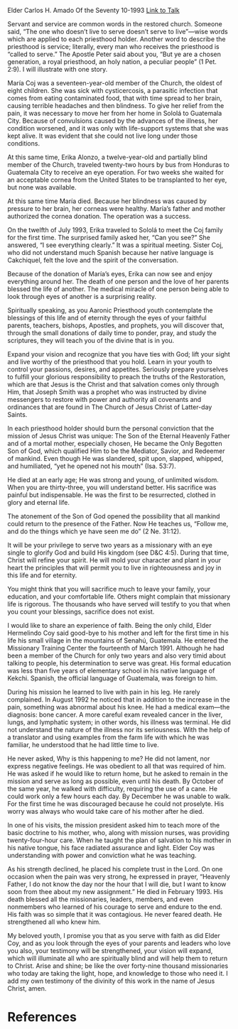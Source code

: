 Elder Carlos H. Amado
Of the Seventy
10-1993
[Link to Talk](https://www.churchofjesuschrist.org/study/general-conference/1993/10/an-eternal-vision?lang=eng)

Servant and service are common words in the restored church. Someone said, “The one who doesn’t live to serve doesn’t serve to live”—wise words which are applied to each priesthood holder. Another word to describe the priesthood is service; literally, every man who receives the priesthood is “called to serve.” The Apostle Peter said about you, “But ye are a chosen generation, a royal priesthood, an holy nation, a peculiar people” (1 Pet. 2:9). I will illustrate with one story.

María Coj was a seventeen-year-old member of the Church, the oldest of eight children. She was sick with cysticercosis, a parasitic infection that comes from eating contaminated food, that with time spread to her brain, causing terrible headaches and then blindness. To give her relief from the pain, it was necessary to move her from her home in Sololá to Guatemala City. Because of convulsions caused by the advances of the illness, her condition worsened, and it was only with life-support systems that she was kept alive. It was evident that she could not live long under those conditions.

At this same time, Erika Alonzo, a twelve-year-old and partially blind member of the Church, traveled twenty-two hours by bus from Honduras to Guatemala City to receive an eye operation. For two weeks she waited for an acceptable cornea from the United States to be transplanted to her eye, but none was available.

At this same time María died. Because her blindness was caused by pressure to her brain, her corneas were healthy. María’s father and mother authorized the cornea donation. The operation was a success.

On the twelfth of July 1993, Erika traveled to Sololá to meet the Coj family for the first time. The surprised family asked her, “Can you see?” She answered, “I see everything clearly.” It was a spiritual meeting. Sister Coj, who did not understand much Spanish because her native language is Cakchiquel, felt the love and the spirit of the conversation.

Because of the donation of María’s eyes, Erika can now see and enjoy everything around her. The death of one person and the love of her parents blessed the life of another. The medical miracle of one person being able to look through eyes of another is a surprising reality.

Spiritually speaking, as you Aaronic Priesthood youth contemplate the blessings of this life and of eternity through the eyes of your faithful parents, teachers, bishops, Apostles, and prophets, you will discover that, through the small donations of daily time to ponder, pray, and study the scriptures, they will teach you of the divine that is in you.

Expand your vision and recognize that you have ties with God; lift your sight and live worthy of the priesthood that you hold. Learn in your youth to control your passions, desires, and appetites. Seriously prepare yourselves to fulfill your glorious responsibility to preach the truths of the Restoration, which are that Jesus is the Christ and that salvation comes only through Him, that Joseph Smith was a prophet who was instructed by divine messengers to restore with power and authority all covenants and ordinances that are found in The Church of Jesus Christ of Latter-day Saints.

In each priesthood holder should burn the personal conviction that the mission of Jesus Christ was unique: The Son of the Eternal Heavenly Father and of a mortal mother, especially chosen, He became the Only Begotten Son of God, which qualified Him to be the Mediator, Savior, and Redeemer of mankind. Even though He was slandered, spit upon, slapped, whipped, and humiliated, “yet he opened not his mouth” (Isa. 53:7).

He died at an early age; He was strong and young, of unlimited wisdom. When you are thirty-three, you will understand better. His sacrifice was painful but indispensable. He was the first to be resurrected, clothed in glory and eternal life.

The atonement of the Son of God opened the possibility that all mankind could return to the presence of the Father. Now He teaches us, “Follow me, and do the things which ye have seen me do” (2 Ne. 31:12).

It will be your privilege to serve two years as a missionary with an eye single to glorify God and build His kingdom (see D&C 4:5). During that time, Christ will refine your spirit. He will mold your character and plant in your heart the principles that will permit you to live in righteousness and joy in this life and for eternity.

You might think that you will sacrifice much to leave your family, your education, and your comfortable life. Others might complain that missionary life is rigorous. The thousands who have served will testify to you that when you count your blessings, sacrifice does not exist.

I would like to share an experience of faith. Being the only child, Elder Hermelindo Coy said good-bye to his mother and left for the first time in his life his small village in the mountains of Senahú, Guatemala. He entered the Missionary Training Center the fourteenth of March 1991. Although he had been a member of the Church for only two years and also very timid about talking to people, his determination to serve was great. His formal education was less than five years of elementary school in his native language of Kekchi. Spanish, the official language of Guatemala, was foreign to him.

During his mission he learned to live with pain in his leg. He rarely complained. In August 1992 he noticed that in addition to the increase in the pain, something was abnormal about his knee. He had a medical exam—the diagnosis: bone cancer. A more careful exam revealed cancer in the liver, lungs, and lymphatic system; in other words, his illness was terminal. He did not understand the nature of the illness nor its seriousness. With the help of a translator and using examples from the farm life with which he was familiar, he understood that he had little time to live.

He never asked, Why is this happening to me? He did not lament, nor express negative feelings. He was obedient to all that was required of him. He was asked if he would like to return home, but he asked to remain in the mission and serve as long as possible, even until his death. By October of the same year, he walked with difficulty, requiring the use of a cane. He could work only a few hours each day. By December he was unable to walk. For the first time he was discouraged because he could not proselyte. His worry was always who would take care of his mother after he died.

In one of his visits, the mission president asked him to teach more of the basic doctrine to his mother, who, along with mission nurses, was providing twenty-four-hour care. When he taught the plan of salvation to his mother in his native tongue, his face radiated assurance and light. Elder Coy was understanding with power and conviction what he was teaching.

As his strength declined, he placed his complete trust in the Lord. On one occasion when the pain was very strong, he expressed in prayer, “Heavenly Father, I do not know the day nor the hour that I will die, but I want to know soon from thee about my new assignment.” He died in February 1993. His death blessed all the missionaries, leaders, members, and even nonmembers who learned of his courage to serve and endure to the end. His faith was so simple that it was contagious. He never feared death. He strengthened all who knew him.

My beloved youth, I promise you that as you serve with faith as did Elder Coy, and as you look through the eyes of your parents and leaders who love you also, your testimony will be strengthened, your vision will expand, which will illuminate all who are spiritually blind and will help them to return to Christ. Arise and shine; be like the over forty-nine thousand missionaries who today are taking the light, hope, and knowledge to those who need it. I add my own testimony of the divinity of this work in the name of Jesus Christ, amen.

# References
